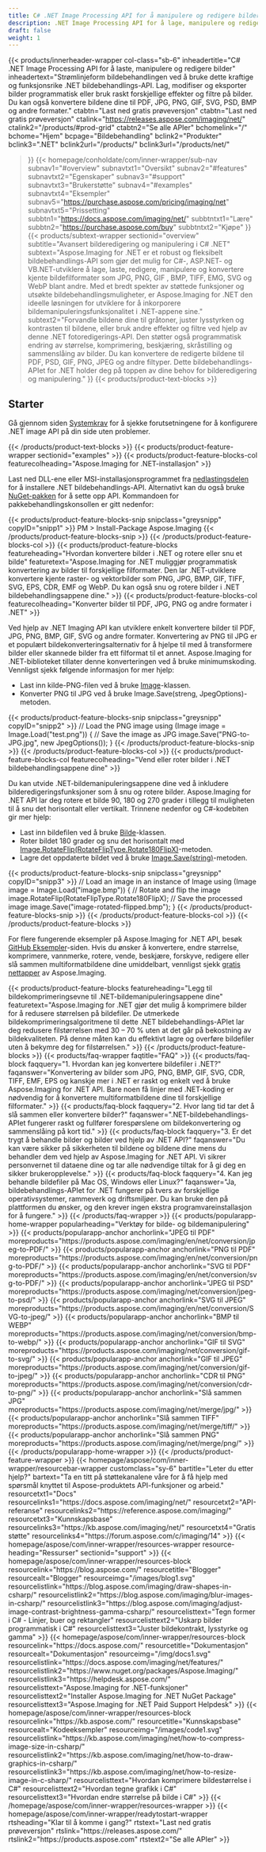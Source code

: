 ```yaml
---
title: C# .NET Image Processing API for å manipulere og redigere bilder
description: .NET Image Processing API for å lage, manipulere og redigere bilder i C#-, ASP.NET- eller VB.NET-apper. Konverter bilder til PDF-, JPG-, PNG- og GIF-formater.
draft: false
weight: 1
---
```

{{< products/innerheader-wrapper col-class="sb-6"
  inheadertitle="C# .NET Image Processing API for å laste, manipulere og redigere bilder"
  inheadertext="Strømlinjeform bildebehandlingen ved å bruke dette kraftige og funksjonsrike .NET bildebehandlings-API. Lag, modifiser og eksporter bilder programmatisk eller bruk raskt forskjellige effekter og filtre på bilder. Du kan også konvertere bildene dine til PDF, JPG, PNG, GIF, SVG, PSD, BMP og andre formater."
  ctabtn="Last ned gratis prøveversjon"
  ctabtn="Last ned gratis prøveversjon"
  ctalink="https://releases.aspose.com/imaging/net/"
  ctalink2="/products/#prod-grid"
  ctabtn2="Se alle APIer"
  bchomelink="/"
  bchome="Hjem"
  bcpage="Bildebehandling"
  bclink2="Produkter"
  bclink3=".NET"
  bclink2url="/products/"
  bclink3url="/products/net/"
  >}}
{{< homepage/conholdate/com/inner-wrapper/sub-nav 
subnav1="#overview"
subnavtxt1="Oversikt" 
subnav2="#features"
subnavtxt2="Egenskaper" 
subnav3="#support"
subnavtxt3="Brukerstøtte" 
subnav4="#examples"
subnavtxt4="Eksempler" 
subnav5="https://purchase.aspose.com/pricing/imaging/net"
subnavtxt5="Prissetting" 
subbtn1="https://docs.aspose.com/imaging/net/"
subbtntxt1="Lære"
subbtn2="https://purchase.aspose.com/buy"
subbtntxt2="Kjøpe"
>}}
   {{< products/subtext-wrapper
   sectionid="overview"
   subtitle="Avansert bilderedigering og manipulering i C# .NET"
   subtext="Aspose.Imaging for .NET er et robust og fleksibelt bildebehandlings-API som gjør det mulig for C#-, ASP.NET- og VB.NET-utviklere å lage, laste, redigere, manipulere og konvertere kjente bildefilformater som JPG, PNG, GIF , BMP, TIFF, EMG, SVG og WebP blant andre. Med et bredt spekter av støttede funksjoner og utsøkte bildebehandlingsmuligheter, er Aspose.Imaging for .NET den ideelle løsningen for utviklere for å inkorporere bildemanipuleringsfunksjonalitet i .NET-appene sine."
   subtext2="Forvandle bildene dine til gråtoner, juster lysstyrken og kontrasten til bildene, eller bruk andre effekter og filtre ved hjelp av denne .NET fotoredigerings-API. Den støtter også programmatisk endring av størrelse, komprimering, beskjæring, skråstilling og sammenslåing av bilder. Du kan konvertere de redigerte bildene til PDF, PSD, GIF, PNG, JPEG og andre filtyper. Dette bildebehandlings-APIet for .NET holder deg på toppen av dine behov for bilderedigering og manipulering."
   >}} 
   {{< products/product-text-blocks >}}
   <h2>Starter</h2>
   <p>Gå gjennom siden <a href="https://docs.aspose.com/imaging/net/system-requirements/">Systemkrav</a> for å sjekke forutsetningene for å konfigurere .NET image API på din side uten problemer.</p>
   {{< /products/product-text-blocks >}}
{{< products/product-feature-wrapper
sectionid="examples"
>}} 
{{< products/product-feature-blocks-col
featurecolheading="Aspose.Imaging for .NET-installasjon"
>}} 
<p>Last ned DLL-ene eller MSI-installasjonsprogrammet fra <a href="https://releases.aspose.com/imaging/net/">nedlastingsdelen</a> for å installere .NET bildebehandlings-API. Alternativt kan du også bruke <a href="https://www.nuget.org/packages/Aspose.Imaging/">NuGet-pakken</a> for å sette opp API. Kommandoen for pakkebehandlingskonsollen er gitt nedenfor:</p>
{{< products/product-feature-blocks-snip
snipclass="greysnipp"
copyID="snipp1"
>}} 
PM > Install-Package Aspose.Imaging 
{{< /products/product-feature-blocks-snip >}}
{{< /products/product-feature-blocks-col >}}
{{< products/product-feature-blocks
featureheading="Hvordan konvertere bilder i .NET og rotere eller snu et bilde"
featuretext="Aspose.Imaging for .NET muliggjør programmatisk konvertering av bilder til forskjellige filformater. Den lar .NET-utviklere konvertere kjente raster- og vektorbilder som PNG, JPG, BMP, GIF, TIFF, SVG, EPS, CDR, EMF og WebP. Du kan også snu og rotere bilder i .NET bildebehandlingsappene dine."
>}} 
{{< products/product-feature-blocks-col
featurecolheading="Konverter bilder til PDF, JPG, PNG og andre formater i .NET"
>}} 
<p>Ved hjelp av .NET Imaging API kan utviklere enkelt konvertere bilder til PDF, JPG, PNG, BMP, GIF, SVG og andre formater. Konvertering av PNG til JPG er et populært bildekonverteringsalternativ for å hjelpe til med å transformere bilder eller skannede bilder fra ett filformat til et annet. Aspose.Imaging for .NET-biblioteket tillater denne konverteringen ved å bruke minimumskoding. Vennligst sjekk følgende informasjon for mer hjelp:</p>
<ul>
   <li>Last inn kilde-PNG-filen ved å bruke <a href="https://reference.aspose.com/imaging/net/aspose.imaging/image">Image</a>-klassen.</li>
   <li>Konverter PNG til JPG ved å bruke Image.Save(streng, JpegOptions)-metoden.</li>
</ul>
{{< products/product-feature-blocks-snip
snipclass="greysnipp"
copyID="snipp2"
>}} 
// Load the PNG image
using (Image image = Image.Load("test.png"))
{              
    // Save the image as JPG
    image.Save("PNG-to-JPG.jpg", new JpegOptions());
}
{{< /products/product-feature-blocks-snip >}}
{{< /products/product-feature-blocks-col >}}
{{< products/product-feature-blocks-col
featurecolheading="Vend eller roter bilder i .NET bildebehandlingsappene dine"
>}} 
<p>Du kan utvide .NET-bildemanipuleringsappene dine ved å inkludere bilderedigeringsfunksjoner som å snu og rotere bilder. Aspose.Imaging for .NET API lar deg rotere et bilde 90, 180 og 270 grader i tillegg til muligheten til å snu det horisontalt eller vertikalt. Trinnene nedenfor og C#-kodebiten gir mer hjelp:</p>
<ul>
   <li>Last inn bildefilen ved å bruke <a href="https://reference.aspose.com/imaging/net/aspose.imaging/image">Bilde</a>-klassen.</li>
   <li>Roter bildet 180 grader og snu det horisontalt med <a href="https://reference.aspose.com/imaging/net/aspose.imaging/image/methods/rotateflip">Image.RotateFlip(RotateFlipType.Rotate180FlipX)</a>-metoden.</li>
   <li>Lagre det oppdaterte bildet ved å bruke <a href="https://reference.aspose.com/imaging/net/aspose.imaging.image/save/methods/3">Image.Save(string)</a>-metoden.</li>
</ul>
{{< products/product-feature-blocks-snip
snipclass="greysnipp"
copyID="snipp3"
>}} 
// Load an image in an instance of Image
using (Image image = Image.Load("image.bmp"))
{
    // Rotate and flip the image
    image.RotateFlip(RotateFlipType.Rotate180FlipX);
    // Save the processed image
    image.Save("image-rotated-flipped.bmp");
}
{{< /products/product-feature-blocks-snip >}}
{{< /products/product-feature-blocks-col >}}
{{< /products/product-feature-blocks >}}
   <p class="col-lg-12">For flere fungerende eksempler på Aspose.Imaging for .NET API, besøk <a href="https://github.com/aspose-imaging/Aspose.Imaging-for-.NET/tree/master/Examples">GitHub Eksempler</a>-siden. Hvis du ønsker å konvertere, endre størrelse, komprimere, vannmerke, rotere, vende, beskjære, forskyve, redigere eller slå sammen multiformatbildene dine umiddelbart, vennligst sjekk <a href="https://products.aspose.app/imaging/family">gratis nettapper</a> av Aspose.Imaging.</p>
{{< products/product-feature-blocks
featureheading="Legg til bildekomprimeringsevne til .NET-bildemanipuleringsappene dine"
featuretext="Aspose.Imaging for .NET gjør det mulig å komprimere bilder for å redusere størrelsen på bildefiler. De utmerkede bildekomprimeringsalgoritmene til dette .NET bildebehandlings-APIet lar deg redusere filstørrelsen med 30 – 70 % uten at det går på bekostning av bildekvaliteten. På denne måten kan du effektivt lagre og overføre bildefiler uten å bekymre deg for filstørrelsen."
>}} 
   {{< /products/product-feature-blocks >}}
   {{< products/faq-wrapper
   faqtitle="FAQ"
>}} 
   {{< products/faq-block
 faqquery="1. Hvordan kan jeg konvertere bildefiler i .NET?"
 faqanswer="Konvertering av bilder som JPG, PNG, BMP, GIF, SVG, CDR, TIFF, EMF, EPS og kanskje mer i .NET er raskt og enkelt ved å bruke Aspose.Imaging for .NET API. Bare noen få linjer med .NET-koding er nødvendig for å konvertere multiformatbildene dine til forskjellige filformater."
>}} 
   {{< products/faq-block 
 faqquery="2. Hvor lang tid tar det å slå sammen eller konvertere bilder?"
 faqanswer=".NET-bildebehandlings-APIet fungerer raskt og fullfører forespørslene om bildekonvertering og sammenslåing på kort tid."
>}} 
   {{< products/faq-block
 faqquery="3. Er det trygt å behandle bilder og bilder ved hjelp av .NET API?"
 faqanswer="Du kan være sikker på sikkerheten til bildene og bildene dine mens du behandler dem ved hjelp av Aspose.Imaging for .NET API. Vi sikrer personvernet til dataene dine og tar alle nødvendige tiltak for å gi deg en sikker brukeropplevelse."
>}} 
   {{< products/faq-block
 faqquery="4. Kan jeg behandle bildefiler på Mac OS, Windows eller Linux?"
 faqanswer="Ja, bildebehandlings-APIet for .NET fungerer på tvers av forskjellige operativsystemer, rammeverk og driftsmiljøer. Du kan bruke den på plattformen du ønsker, og den krever ingen ekstra programvareinstallasjon for å fungere."
>}} 
   {{< /products/faq-wrapper >}}
   {{< products/popularapp-home-wrapper 
   popularheading="Verktøy for bilde- og bildemanipulering"
>}} 
   {{< products/popularapp-anchor
 anchorlink="JPEG til PDF"
moreproducts="https://products.aspose.com/imaging/en/net/conversion/jpeg-to-PDF/"
>}} 
   {{< products/popularapp-anchor
 anchorlink="PNG til PDF"
moreproducts="https://products.aspose.com/imaging/en/net/conversion/png-to-PDF/"
>}} 
   {{< products/popularapp-anchor
 anchorlink="SVG til PDF"
moreproducts="https://products.aspose.com/imaging/en/net/conversion/svg-to-PDF/"
>}} 
   {{< products/popularapp-anchor
 anchorlink="JPEG til PSD"
moreproducts="https://products.aspose.com/imaging/net/conversion/jpeg-to-psd/"
>}} 
   {{< products/popularapp-anchor
 anchorlink="SVG til JPEG"
moreproducts="https://products.aspose.com/imaging/en/net/conversion/SVG-to-jpeg/"
>}} 
   {{< products/popularapp-anchor
 anchorlink="BMP til WEBP"
moreproducts="https://products.aspose.com/imaging/net/conversion/bmp-to-webp/"
>}} 
   {{< products/popularapp-anchor
 anchorlink="GIF til SVG"
moreproducts="https://products.aspose.com/imaging/net/conversion/gif-to-svg/"
>}} 
   {{< products/popularapp-anchor
 anchorlink="GIF til JPEG"
moreproducts="https://products.aspose.com/imaging/net/conversion/gif-to-jpeg/"
>}} 
   {{< products/popularapp-anchor
 anchorlink="CDR til PNG"
moreproducts="https://products.aspose.com/imaging/net/conversion/cdr-to-png/"
>}} 
   {{< products/popularapp-anchor
 anchorlink="Slå sammen JPG"
moreproducts="https://products.aspose.com/imaging/net/merge/jpg/"
>}} 
   {{< products/popularapp-anchor
 anchorlink="Slå sammen TIFF"
moreproducts="https://products.aspose.com/imaging/net/merge/tiff/"
>}}  
   {{< products/popularapp-anchor
 anchorlink="Slå sammen PNG"
moreproducts="https://products.aspose.com/imaging/net/merge/png/"
>}} 
   {{< /products/popularapp-home-wrapper >}}
   {{< /products/product-feature-wrapper >}}
{{< homepage/aspose/com/inner-wrapper/resourcebar-wrapper
customclass="sy-6"
bartitle="Leter du etter hjelp?"
bartext="Ta en titt på støttekanalene våre for å få hjelp med spørsmål knyttet til Aspose-produktets API-funksjoner og arbeid."
 resourcetxt1="Docs"
 resourcelinks1="https://docs.aspose.com/imaging/net/"
 resourcetxt2="API-referanse"
 resourcelinks2="https://reference.aspose.com/imaging/" 
 resourcetxt3="Kunnskapsbase"
 resourcelinks3="https://kb.aspose.com/imaging/net/"
 resourcetxt4="Gratis støtte"
 resourcelinks4="https://forum.aspose.com/c/imaging/14"
 >}}
{{< homepage/aspose/com/inner-wrapper/resources-wrapper
 resource-heading="Ressurser"
 sectionid="support"
 >}}
{{< homepage/aspose/com/inner-wrapper/resources-block
 resourcelink="https://blog.aspose.com/"
 resourcetitle="Blogger"
 resourcealt="Blogger"
 resourceimg="/images/blog1.svg"
 resourcelistlink="https://blog.aspose.com/imaging/draw-shapes-in-csharp/"
 resourcelistlink2="https://blog.aspose.com/imaging/blur-images-in-csharp/"
 resourcelistlink3="https://blog.aspose.com/imaging/adjust-image-contrast-brightness-gamma-csharp/"
 resourcelisttext="Tegn former i C# - Linjer, buer og rektangler"
 resourcelisttext2="Uskarp bilder programmatisk i C#"
 resourcelisttext3="Juster bildekontrakt, lysstyrke og gamma"
>}} 
{{< homepage/aspose/com/inner-wrapper/resources-block
 resourcelink="https://docs.aspose.com/"
 resourcetitle="Dokumentasjon"
 resourcealt="Dokumentasjon"
 resourceimg="/img/docs1.svg"
 resourcelistlink="https://docs.aspose.com/imaging/net/features/"
 resourcelistlink2="https://www.nuget.org/packages/Aspose.Imaging/"
 resourcelistlink3="https://helpdesk.aspose.com/"
 resourcelisttext="Aspose.Imaging for .NET-funksjoner"
 resourcelisttext2="Installer Aspose.Imaging for .NET NuGet Package"
 resourcelisttext3="Aspose.Imaging for .NET Paid Support Helpdesk"
>}} 
{{< homepage/aspose/com/inner-wrapper/resources-block
 resourcelink="https://kb.aspose.com/"
 resourcetitle="Kunnskapsbase"
 resourcealt="Kodeeksempler"
 resourceimg="/images/code1.svg"
 resourcelistlink="https://kb.aspose.com/imaging/net/how-to-compress-image-size-in-csharp/"
 resourcelistlink2="https://kb.aspose.com/imaging/net/how-to-draw-graphics-in-csharp/"
 resourcelistlink3="https://kb.aspose.com/imaging/net/how-to-resize-image-in-c-sharp/"
 resourcelisttext="Hvordan komprimere bildestørrelse i C#"
resourcelisttext2="Hvordan tegne grafikk i C#"
resourcelisttext3="Hvordan endre størrelse på bilde i C#"
>}} 
{{< /homepage/aspose/com/inner-wrapper/resources-wrapper >}}
{{< homepage/aspose/com/inner-wrapper/readytostart-wrapper
rtsheading="Klar til å komme i gang?"
rtstext="Last ned gratis prøveversjon"
rtslink="https://releases.aspose.com/"
rtslink2="https://products.aspose.com"
rtstext2="Se alle APIer"
>}} 
